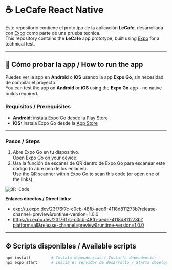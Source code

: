 # ☕ LeCafe React Native

Este repositorio contiene el prototipo de la aplicación **LeCafe**, desarrollada con [Expo](https://expo.dev) como parte de una prueba técnica.  
This repository contains the **LeCafe** app prototype, built using [Expo](https://expo.dev) for a technical test.

---

## 📱 Cómo probar la app / How to run the app

Puedes ver la app en **Android** o **iOS** usando la app **Expo Go**, sin necesidad de compilar el proyecto.  
You can test the app on **Android** or **iOS** using the **Expo Go** app—no native builds required.

### Requisitos / Prerequisites

- **Android:** instala Expo Go desde la [Play Store](https://play.google.com/store/apps/details?id=host.exp.exponent)  
- **iOS:** instala Expo Go desde la [App Store](https://apps.apple.com/app/expo-go/id982107779)

---

### Pasos / Steps

1. Abre Expo Go en tu dispositivo.  
   Open Expo Go on your device.  
2. Usa la función de escáner de QR dentro de Expo Go para escanear este código (o abre uno de los enlaces).  
   Use the QR scanner within Expo Go to scan this code (or open one of the links).  

<kbd>![QR Code](https://qr.expo.dev/eas-update?projectId=23f76f7c-c0cb-48fb-aed6-4118d811273b&runtimeVersion=1.0.0&channel=preview)</kbd>

**Enlaces directos / Direct links:**  

- exp://u.expo.dev/23f76f7c-c0cb-48fb-aed6-4118d811273b?release-channel=preview&runtime-version=1.0.0  
- https://u.expo.dev/23f76f7c-c0cb-48fb-aed6-4118d811273b?platform=all&release-channel=preview&runtime-version=1.0.0

---

## ⚙️ Scripts disponibles / Available scripts

```bash
npm install         # Instala dependencias / Installs dependencies
npx expo start      # Inicia el servidor de desarrollo / Starts development server
